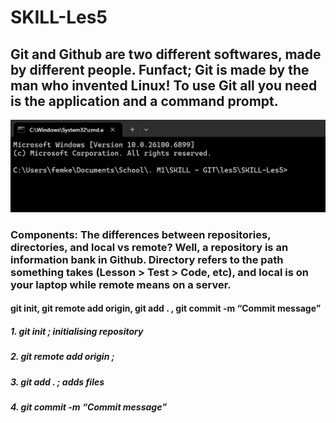 # SKILL-Les5
## Git and Github are two different softwares, made by different people. Funfact; Git is made by the man who invented Linux! To use Git all you need is the application and a command prompt. 

![My CMD prompt](image.png)

### Components: The differences between repositories, directories, and local vs remote? Well, a repository is an information bank in Github. Directory refers to the path something takes (Lesson > Test > Code, etc), and local is on your laptop while remote means on a server.

#### git init, git remote add origin, git add . , git commit -m “Commit message”

##### 1. git init ; initialising repository
##### 2. git remote add origin ;
##### 3. git add . ; adds files
##### 4. git commit -m “Commit message”
